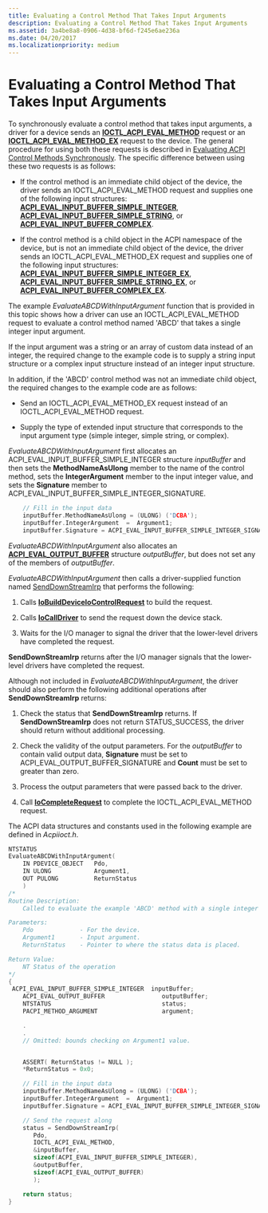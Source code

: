 ```yaml
---
title: Evaluating a Control Method That Takes Input Arguments
description: Evaluating a Control Method That Takes Input Arguments
ms.assetid: 3a4be8a8-0906-4d38-bf6d-f245e6ae236a
ms.date: 04/20/2017
ms.localizationpriority: medium
---
```


# Evaluating a Control Method That Takes Input Arguments


To synchronously evaluate a control method that takes input arguments, a driver for a device sends an [**IOCTL\_ACPI\_EVAL\_METHOD**](https://docs.microsoft.com/windows-hardware/drivers/ddi/acpiioct/ni-acpiioct-ioctl_acpi_eval_method) request or an [**IOCTL\_ACPI\_EVAL\_METHOD\_EX**](https://docs.microsoft.com/windows-hardware/drivers/ddi/acpiioct/ni-acpiioct-ioctl_acpi_eval_method_ex) request to the device. The general procedure for using both these requests is described in [Evaluating ACPI Control Methods Synchronously](evaluating-acpi-control-methods-synchronously.md). The specific difference between using these two requests is as follows:

-   If the control method is an immediate child object of the device, the driver sends an IOCTL\_ACPI\_EVAL\_METHOD request and supplies one of the following input structures: [**ACPI\_EVAL\_INPUT\_BUFFER\_SIMPLE\_INTEGER**](https://docs.microsoft.com/windows-hardware/drivers/ddi/acpiioct/ns-acpiioct-_acpi_eval_input_buffer_simple_integer_v1), [**ACPI\_EVAL\_INPUT\_BUFFER\_SIMPLE\_STRING**](https://docs.microsoft.com/windows-hardware/drivers/ddi/acpiioct/ns-acpiioct-_acpi_eval_input_buffer_simple_string_v1), or [**ACPI\_EVAL\_INPUT\_BUFFER\_COMPLEX**](https://docs.microsoft.com/windows-hardware/drivers/ddi/acpiioct/ns-acpiioct-_acpi_eval_input_buffer_complex_v1).

-   If the control method is a child object in the ACPI namespace of the device, but is not an immediate child object of the device, the driver sends an IOCTL\_ACPI\_EVAL\_METHOD\_EX request and supplies one of the following input structures: [**ACPI\_EVAL\_INPUT\_BUFFER\_SIMPLE\_INTEGER\_EX**](https://docs.microsoft.com/windows-hardware/drivers/ddi/acpiioct/ns-acpiioct-_acpi_eval_input_buffer_simple_integer_v1_ex), [**ACPI\_EVAL\_INPUT\_BUFFER\_SIMPLE\_STRING\_EX**](https://docs.microsoft.com/windows-hardware/drivers/ddi/acpiioct/ns-acpiioct-_acpi_eval_input_buffer_simple_string_v1_ex), or [**ACPI\_EVAL\_INPUT\_BUFFER\_COMPLEX\_EX**](https://docs.microsoft.com/windows-hardware/drivers/ddi/acpiioct/ns-acpiioct-_acpi_eval_input_buffer_complex_v1_ex).

The example *EvaluateABCDWithInputArgument* function that is provided in this topic shows how a driver can use an IOCTL\_ACPI\_EVAL\_METHOD request to evaluate a control method named 'ABCD' that takes a single integer input argument.

If the input argument was a string or an array of custom data instead of an integer, the required change to the example code is to supply a string input structure or a complex input structure instead of an integer input structure.

In addition, if the 'ABCD' control method was not an immediate child object, the required changes to the example code are as follows:

-   Send an IOCTL\_ACPI\_EVAL\_METHOD\_EX request instead of an IOCTL\_ACPI\_EVAL\_METHOD request.

-   Supply the type of extended input structure that corresponds to the input argument type (simple integer, simple string, or complex).

*EvaluateABCDWithInputArgument* first allocates an ACPI\_EVAL\_INPUT\_BUFFER\_SIMPLE\_INTEGER structure *inputBuffer* and then sets the **MethodNameAsUlong** member to the name of the control method, sets the **IntegerArgument** member to the input integer value, and sets the **Signature** member to ACPI\_EVAL\_INPUT\_BUFFER\_SIMPLE\_INTEGER\_SIGNATURE.

```cpp
    // Fill in the input data
    inputBuffer.MethodNameAsUlong = (ULONG) ('DCBA');
    inputBuffer.IntegerArgument  =  Argument1;
    inputBuffer.Signature = ACPI_EVAL_INPUT_BUFFER_SIMPLE_INTEGER_SIGNATURE;
```

*EvaluateABCDWithInputArgument* also allocates an [**ACPI\_EVAL\_OUTPUT\_BUFFER**](https://docs.microsoft.com/windows-hardware/drivers/ddi/acpiioct/ns-acpiioct-_acpi_eval_output_buffer_v1) structure *outputBuffer*, but does not set any of the members of *outputBuffer*.

*EvaluateABCDWithInputArgument* then calls a driver-supplied function named [SendDownStreamIrp](senddownstreamirp-function.md) that performs the following:

1.  Calls [**IoBuildDeviceIoControlRequest**](https://docs.microsoft.com/windows-hardware/drivers/ddi/wdm/nf-wdm-iobuilddeviceiocontrolrequest) to build the request.

2.  Calls [**IoCallDriver**](https://docs.microsoft.com/windows-hardware/drivers/ddi/wdm/nf-wdm-iocalldriver) to send the request down the device stack.

3.  Waits for the I/O manager to signal the driver that the lower-level drivers have completed the request.

**SendDownStreamIrp** returns after the I/O manager signals that the lower-level drivers have completed the request.

Although not included in *EvaluateABCDWithInputArgument*, the driver should also perform the following additional operations after **SendDownStreamIrp** returns:

1.  Check the status that **SendDownStreamIrp** returns. If **SendDownStreamIrp** does not return STATUS\_SUCCESS, the driver should return without additional processing.

2.  Check the validity of the output parameters. For the *outputBuffer* to contain valid output data, **Signature** must be set to ACPI\_EVAL\_OUTPUT\_BUFFER\_SIGNATURE and **Count** must be set to greater than zero.

3.  Process the output parameters that were passed back to the driver.

4.  Call [**IoCompleteRequest**](https://docs.microsoft.com/windows-hardware/drivers/ddi/wdm/nf-wdm-iocompleterequest) to complete the IOCTL\_ACPI\_EVAL\_METHOD request.

The ACPI data structures and constants used in the following example are defined in *Acpiioct.h*.

```cpp
NTSTATUS
EvaluateABCDWithInputArgument(
    IN PDEVICE_OBJECT   Pdo,
    IN ULONG            Argument1,
    OUT PULONG          ReturnStatus
    )
/*
Routine Description:
    Called to evaluate the example 'ABCD' method with a single integer input argument

Parameters:
    Pdo             - For the device.
    Argument1       - Input argument.
    ReturnStatus    - Pointer to where the status data is placed.

Return Value:
    NT Status of the operation
*/
{
 ACPI_EVAL_INPUT_BUFFER_SIMPLE_INTEGER  inputBuffer;
    ACPI_EVAL_OUTPUT_BUFFER                outputBuffer; 
    NTSTATUS                               status;
    PACPI_METHOD_ARGUMENT                  argument;

    .
    .
    // Omitted: bounds checking on Argument1 value.


    ASSERT( ReturnStatus != NULL );
    *ReturnStatus = 0x0;

    // Fill in the input data
    inputBuffer.MethodNameAsUlong = (ULONG) ('DCBA');
    inputBuffer.IntegerArgument  =  Argument1;
    inputBuffer.Signature = ACPI_EVAL_INPUT_BUFFER_SIMPLE_INTEGER_SIGNATURE;

    // Send the request along
    status = SendDownStreamIrp(
       Pdo,
       IOCTL_ACPI_EVAL_METHOD,
       &inputBuffer,
       sizeof(ACPI_EVAL_INPUT_BUFFER_SIMPLE_INTEGER),
       &outputBuffer,
       sizeof(ACPI_EVAL_OUTPUT_BUFFER)
       );

    return status;
}
```

 

 




